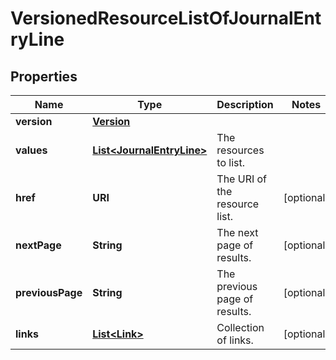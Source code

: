 

# VersionedResourceListOfJournalEntryLine


## Properties

Name | Type | Description | Notes
------------ | ------------- | ------------- | -------------
**version** | [**Version**](Version.md) |  | 
**values** | [**List&lt;JournalEntryLine&gt;**](JournalEntryLine.md) | The resources to list. | 
**href** | **URI** | The URI of the resource list. |  [optional]
**nextPage** | **String** | The next page of results. |  [optional]
**previousPage** | **String** | The previous page of results. |  [optional]
**links** | [**List&lt;Link&gt;**](Link.md) | Collection of links. |  [optional]




